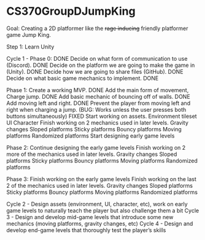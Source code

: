 # CS370GroupDJumpKing
Goal: Creating a 2D platformer like the ~~rage inducing~~ friendly platformer game Jump King.

Step 1: Learn Unity

Cycle 1 - 
  Phase 0: DONE
    Decide on what form of communication to use (Discord). DONE
    Decide on the platform we are going to make the game in (Unity). DONE
    Decide how we are going to share files (GitHub). DONE
    Decide on what basic game mechanics to implement. DONE
  
  Phase 1: 
    Create a working MVP. DONE
    Add the main form of movement, Charge jump. DONE
    Add basic mechanic of bouncing off of walls. DONE
    Add moving left and right. DONE
    Prevent the player from moving left and right when charging a jump. (BUG: Works unless the user presses both buttons simultaneously) FIXED
    Start working on assets.
    Environment tileset 
    UI
    Character
    Finish working on 2 mechanics used in later levels.
    Gravity changes
    Sloped platforms
    Sticky platforms
    Bouncy platforms
    Moving platforms
    Randomized platforms
    Start designing early game levels

  Phase 2: 
    Continue designing the early game levels
    Finish working on 2 more of the mechanics used in later levels.
    Gravity changes
    Sloped platforms
    Sticky platforms
    Bouncy platforms
    Moving platforms
    Randomized platforms

  Phase 3: 
    Finish working on the early game levels
    Finish working on the last 2 of the mechanics used in later levels.
    Gravity changes
    Sloped platforms
    Sticky platforms
    Bouncy platforms
    Moving platforms
    Randomized platforms



Cycle 2 - Design assets (environment, UI, character, etc), work on early game levels to naturally teach the player but also challenge them a bit 
Cycle 3 - Design and develop mid-game levels that introduce some new mechanics (moving platforms, gravity changes, etc) 
Cycle 4 - Design and develop end-game levels that thoroughly test the player’s skills

